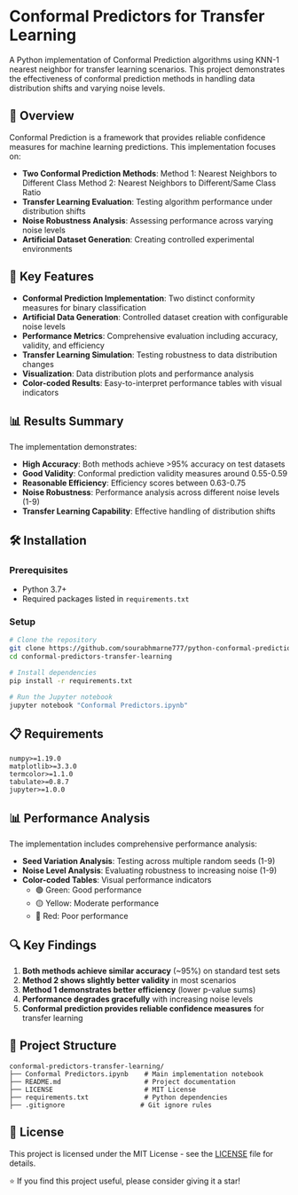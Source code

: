# Conformal Predictors for Transfer Learning

A Python implementation of Conformal Prediction algorithms using KNN-1 nearest neighbor for transfer learning scenarios. This project demonstrates the effectiveness of conformal prediction methods in handling data distribution shifts and varying noise levels.

## 🎯 Overview

Conformal Prediction is a framework that provides reliable confidence measures for machine learning predictions. This implementation focuses on:

- **Two Conformal Prediction Methods**: 
    Method 1: Nearest Neighbors to Different Class
    Method 2: Nearest Neighbors to Different/Same Class Ratio
- **Transfer Learning Evaluation**: Testing algorithm performance under distribution shifts
- **Noise Robustness Analysis**: Assessing performance across varying noise levels
- **Artificial Dataset Generation**: Creating controlled experimental environments

## 🚀 Key Features

- **Conformal Prediction Implementation**: Two distinct conformity measures for binary classification
- **Artificial Data Generation**: Controlled dataset creation with configurable noise levels
- **Performance Metrics**: Comprehensive evaluation including accuracy, validity, and efficiency
- **Transfer Learning Simulation**: Testing robustness to data distribution changes
- **Visualization**: Data distribution plots and performance analysis
- **Color-coded Results**: Easy-to-interpret performance tables with visual indicators

## 📊 Results Summary

The implementation demonstrates:
- **High Accuracy**: Both methods achieve >95% accuracy on test datasets
- **Good Validity**: Conformal prediction validity measures around 0.55-0.59
- **Reasonable Efficiency**: Efficiency scores between 0.63-0.75
- **Noise Robustness**: Performance analysis across different noise levels (1-9)
- **Transfer Learning Capability**: Effective handling of distribution shifts

## 🛠️ Installation

### Prerequisites
- Python 3.7+
- Required packages listed in `requirements.txt`

### Setup
```bash
# Clone the repository
git clone https://github.com/sourabhmarne777/python-conformal-prediction-for-transfer-learning
cd conformal-predictors-transfer-learning

# Install dependencies
pip install -r requirements.txt

# Run the Jupyter notebook
jupyter notebook "Conformal Predictors.ipynb"
```

## 📋 Requirements

```
numpy>=1.19.0
matplotlib>=3.3.0
termcolor>=1.1.0
tabulate>=0.8.7
jupyter>=1.0.0
```

## 📊 Performance Analysis

The implementation includes comprehensive performance analysis:

- **Seed Variation Analysis**: Testing across multiple random seeds (1-9)
- **Noise Level Analysis**: Evaluating robustness to increasing noise (1-9)
- **Color-coded Tables**: Visual performance indicators
  - 🟢 Green: Good performance
  - 🟡 Yellow: Moderate performance  
  - 🔴 Red: Poor performance

## 🔍 Key Findings

1. **Both methods achieve similar accuracy** (~95%) on standard test sets
2. **Method 2 shows slightly better validity** in most scenarios
3. **Method 1 demonstrates better efficiency** (lower p-value sums)
4. **Performance degrades gracefully** with increasing noise levels
5. **Conformal prediction provides reliable confidence measures** for transfer learning

## 📁 Project Structure

```
conformal-predictors-transfer-learning/
├── Conformal Predictors.ipynb    # Main implementation notebook
├── README.md                     # Project documentation
├── LICENSE                       # MIT License
├── requirements.txt              # Python dependencies
├── .gitignore                   # Git ignore rules
```



## 📝 License

This project is licensed under the MIT License - see the [LICENSE](LICENSE) file for details.


⭐ If you find this project useful, please consider giving it a star!
